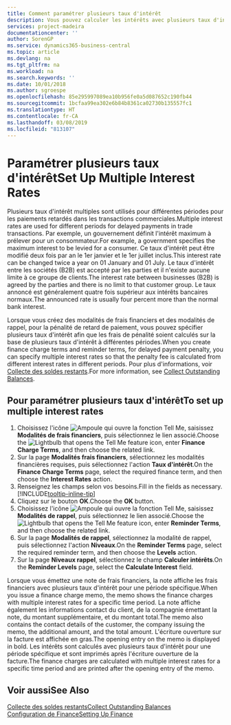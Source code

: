 ```yaml
---
title: Comment paramétrer plusieurs taux d'intérêt
description: Vous pouvez calculer les intérêts avec plusieurs taux d'intérêts pour une période donnée. Le calcul des intérêts ressemble à tous les intérêts financiers, avec une variation uniquement du taux d'intérêt pour une période donnée.
services: project-madeira
documentationcenter: ''
author: SorenGP
ms.service: dynamics365-business-central
ms.topic: article
ms.devlang: na
ms.tgt_pltfrm: na
ms.workload: na
ms.search.keywords: ''
ms.date: 10/01/2018
ms.author: sgroespe
ms.openlocfilehash: 85e295997089ea10b956fe0a5d087652c190fb44
ms.sourcegitcommit: 1bcfaa99ea302e6b84b8361ca02730b135557fc1
ms.translationtype: HT
ms.contentlocale: fr-CA
ms.lasthandoff: 03/08/2019
ms.locfileid: "813107"
---
```

# <a name="set-up-multiple-interest-rates"></a><span data-ttu-id="b7d70-104">Paramétrer plusieurs taux d'intérêt</span><span class="sxs-lookup"><span data-stu-id="b7d70-104">Set Up Multiple Interest Rates</span></span>
<span data-ttu-id="b7d70-105">Plusieurs taux d'intérêt multiples sont utilisés pour différentes périodes pour les paiements retardés dans les transactions commerciales.</span><span class="sxs-lookup"><span data-stu-id="b7d70-105">Multiple interest rates are used for different periods for delayed payments in trade transactions.</span></span> <span data-ttu-id="b7d70-106">Par exemple, un gouvernement définit l'intérêt maximum à prélever pour un consommateur.</span><span class="sxs-lookup"><span data-stu-id="b7d70-106">For example, a government specifies the maximum interest to be levied for a consumer.</span></span> <span data-ttu-id="b7d70-107">Ce taux d'intérêt peut être modifié deux fois par an le 1er janvier et le 1er juillet inclus.</span><span class="sxs-lookup"><span data-stu-id="b7d70-107">This interest rate can be changed twice a year on 01 January and 01 July.</span></span> <span data-ttu-id="b7d70-108">Le taux d'intérêt entre les sociétés (B2B) est accepté par les parties et il n'existe aucune limite à ce groupe de clients.</span><span class="sxs-lookup"><span data-stu-id="b7d70-108">The interest rate between businesses (B2B) is agreed by the parties and there is no limit to that customer group.</span></span> <span data-ttu-id="b7d70-109">Le taux annoncé est généralement quatre fois supérieur aux intérêts bancaires normaux.</span><span class="sxs-lookup"><span data-stu-id="b7d70-109">The announced rate is usually four percent more than the normal bank interest.</span></span>

<span data-ttu-id="b7d70-110">Lorsque vous créez des modalités de frais financiers et des modalités de rappel, pour la pénalité de retard de paiement, vous pouvez spécifier plusieurs taux d'intérêt afin que les frais de pénalité soient calculés sur la base de plusieurs taux d'intérêt à différentes périodes.</span><span class="sxs-lookup"><span data-stu-id="b7d70-110">When you create finance charge terms and reminder terms, for delayed payment penalty, you can specify multiple interest rates so that the penalty fee is calculated from different interest rates in different periods.</span></span> <span data-ttu-id="b7d70-111">Pour plus d'informations, voir [Collecte des soldes restants](receivables-collect-outstanding-balances.md).</span><span class="sxs-lookup"><span data-stu-id="b7d70-111">For more information, see [Collect Outstanding Balances](receivables-collect-outstanding-balances.md).</span></span>

## <a name="to-set-up-multiple-interest-rates"></a><span data-ttu-id="b7d70-112">Pour paramétrer plusieurs taux d'intérêt</span><span class="sxs-lookup"><span data-stu-id="b7d70-112">To set up multiple interest rates</span></span>  
1.  <span data-ttu-id="b7d70-113">Choisissez l'icône ![Ampoule qui ouvre la fonction Tell Me](media/ui-search/search_small.png "Dites-moi ce que vous voulez faire"), saisissez **Modalités de frais financiers**, puis sélectionnez le lien associé.</span><span class="sxs-lookup"><span data-stu-id="b7d70-113">Choose the ![Lightbulb that opens the Tell Me feature](media/ui-search/search_small.png "Tell me what you want to do") icon, enter **Finance Charge Terms**, and then choose the related link.</span></span>  
2.  <span data-ttu-id="b7d70-114">Sur la page **Modalités frais financiers**, sélectionnez les modalités financières requises, puis sélectionnez l'action **Taux d'intérêt**.</span><span class="sxs-lookup"><span data-stu-id="b7d70-114">On the **Finance Charge Terms** page, select the required finance term, and then choose the **Interest Rates** action.</span></span>  
3.  <span data-ttu-id="b7d70-115">Renseignez les champs selon vos besoins.</span><span class="sxs-lookup"><span data-stu-id="b7d70-115">Fill in the fields as necessary.</span></span> [!INCLUDE[tooltip-inline-tip](includes/tooltip-inline-tip_md.md)]
4.  <span data-ttu-id="b7d70-116">Cliquez sur le bouton **OK**.</span><span class="sxs-lookup"><span data-stu-id="b7d70-116">Choose the **OK** button.</span></span>  
5.  <span data-ttu-id="b7d70-117">Choisissez l'icône ![Ampoule qui ouvre la fonction Tell Me](media/ui-search/search_small.png "Dites-moi ce que vous voulez faire"), saisissez **Modalités de rappel**, puis sélectionnez le lien associé.</span><span class="sxs-lookup"><span data-stu-id="b7d70-117">Choose the ![Lightbulb that opens the Tell Me feature](media/ui-search/search_small.png "Tell me what you want to do") icon, enter **Reminder Terms**, and then choose the related link.</span></span>  
6.  <span data-ttu-id="b7d70-118">Sur la page **Modalités de rappel**, sélectionnez la modalité de rappel, puis sélectionnez l'action **Niveaux**.</span><span class="sxs-lookup"><span data-stu-id="b7d70-118">On the **Reminder Terms** page, select the required reminder term, and then choose the **Levels** action.</span></span>  
7.  <span data-ttu-id="b7d70-119">Sur la page **Niveaux rappel**, sélectionnez le champ **Calculer intérêts**.</span><span class="sxs-lookup"><span data-stu-id="b7d70-119">On the **Reminder Levels** page, select the **Calculate Interest** field.</span></span>  

<span data-ttu-id="b7d70-120">Lorsque vous émettez une note de frais financiers, la note affiche les frais financiers avec plusieurs taux d'intérêt pour une période spécifique.</span><span class="sxs-lookup"><span data-stu-id="b7d70-120">When you issue a finance charge memo, the memo shows the finance charges with multiple interest rates for a specific time period.</span></span> <span data-ttu-id="b7d70-121">La note affiche également les informations contact du client, de la compagnie émettant la note, du montant supplémentaire, et du montant total.</span><span class="sxs-lookup"><span data-stu-id="b7d70-121">The memo also contains the contact details of the customer, the company issuing the memo, the additional amount, and the total amount.</span></span> <span data-ttu-id="b7d70-122">L'écriture ouverture sur la facture est affichée en gras.</span><span class="sxs-lookup"><span data-stu-id="b7d70-122">The opening entry on the memo is displayed in bold.</span></span> <span data-ttu-id="b7d70-123">Les intérêts sont calculés avec plusieurs taux d'intérêt pour une période spécifique et sont imprimés après l'écriture ouverture de la facture.</span><span class="sxs-lookup"><span data-stu-id="b7d70-123">The finance charges are calculated with multiple interest rates for a specific time period and are printed after the opening entry of the memo.</span></span>  

## <a name="see-also"></a><span data-ttu-id="b7d70-124">Voir aussi</span><span class="sxs-lookup"><span data-stu-id="b7d70-124">See Also</span></span>  
[<span data-ttu-id="b7d70-125">Collecte des soldes restants</span><span class="sxs-lookup"><span data-stu-id="b7d70-125">Collect Outstanding Balances</span></span>](receivables-collect-outstanding-balances.md)  
[<span data-ttu-id="b7d70-126">Configuration de Finance</span><span class="sxs-lookup"><span data-stu-id="b7d70-126">Setting Up Finance</span></span>](finance-setup-finance.md)
